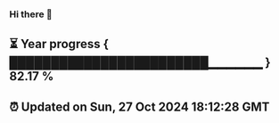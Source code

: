 ### Hi there 👋
⏳ Year progress { ████████████████████████▁▁▁▁▁▁ } 82.17 %
---
⏰ Updated on Sun, 27 Oct 2024 18:12:28 GMT
---
